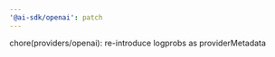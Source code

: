 ```yaml
---
'@ai-sdk/openai': patch
---
```


chore(providers/openai): re-introduce logprobs as providerMetadata
